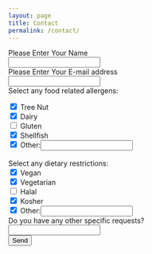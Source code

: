 ```yaml
---
layout: page
title: Contact
permalink: /contact/
---
```



<form action="https://getform.io/f/a953f233-5372-45fa-932f-dfeef263fd45" method="POST">

  Please Enter Your Name<br>
  <input type="text" name="name"><br>
  Please Enter Your E-mail address<br>
  <input type="email" name="email"><br>
  Select any food related allergens:
  <div>
  <input type="checkbox" id="nut" name="nut"
         checked>
  <label for="nut">Tree Nut</label>
</div>
  
  <div>
  <input type="checkbox" id="dairy" name="dairy"
         checked>
  <label for="dairy">Dairy</label>
</div>
  
<div>
  <input type="checkbox" id="gluten" name="gluten">
  <label for="gluten">Gluten</label>
</div>
  
  <div>
  <input type="checkbox" id="shellfish" name="shellfish"
         checked>
  <label for="shellfish">Shellfish</label>
</div>
  
  <div>
  <input type="checkbox" id="other-allergy" name="other-allergy"
         checked>
  <label for="other-allergy">Other:</label><input type="text" id="other-desc-allergy" name="other-desc-allergy">
</div>
  <br>
  Select any dietary restrictions:
  <div>
  <input type="checkbox" id="vegan" name="vegan"
         checked>
  <label for="vegan">Vegan</label>
</div>
  
  <div>
  <input type="checkbox" id="vegetarian" name="vegetarian"
         checked>
  <label for="vegetarian">Vegetarian</label>
</div>
  
<div>
  <input type="checkbox" id="halal" name="halal">
  <label for="halal">Halal</label>
</div>
  
  <div>
  <input type="checkbox" id="kosher" name="kosher"
         checked>
  <label for="kosher">Kosher</label>
</div>
  
  <div>
  <input type="checkbox" id="other-rest" name="other-rest"
         checked>
  <label for="other-rest">Other:</label><input type="text" id="other-desc-rest" name="other-desc-rest">
</div>
  Do you have any other specific requests? <br>
  <input type="text" id="last-requests" name="last-requests"><br>
  <button type="submit">Send</button>

</form>
        
